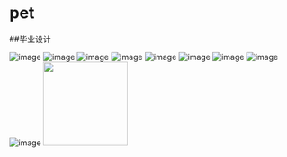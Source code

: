 # pet
##毕业设计

![image](https://github.com/shenyjsoso/pet/blob/master/宠窝/image/1.jpg)
![image](https://github.com/shenyjsoso/pet/blob/master/宠窝/image/2.jpg)
![image](https://github.com/shenyjsoso/pet/blob/master/宠窝/image/3.jpg)
![image](https://github.com/shenyjsoso/pet/blob/master/宠窝/image/4.jpg)
![image](https://github.com/shenyjsoso/pet/blob/master/宠窝/image/5.png)
![image](https://github.com/shenyjsoso/pet/blob/master/宠窝/image/6.png)
![image](https://github.com/shenyjsoso/pet/blob/master/宠窝/image/7.png)
![image](https://github.com/shenyjsoso/pet/blob/master/宠窝/image/8.png)
![image](https://github.com/shenyjsoso/pet/blob/master/宠窝/image/9.png)
<img width="150" height="150" src="https://github.com/shenyjsoso/pet/blob/master/宠窝/image/9.png"/>
